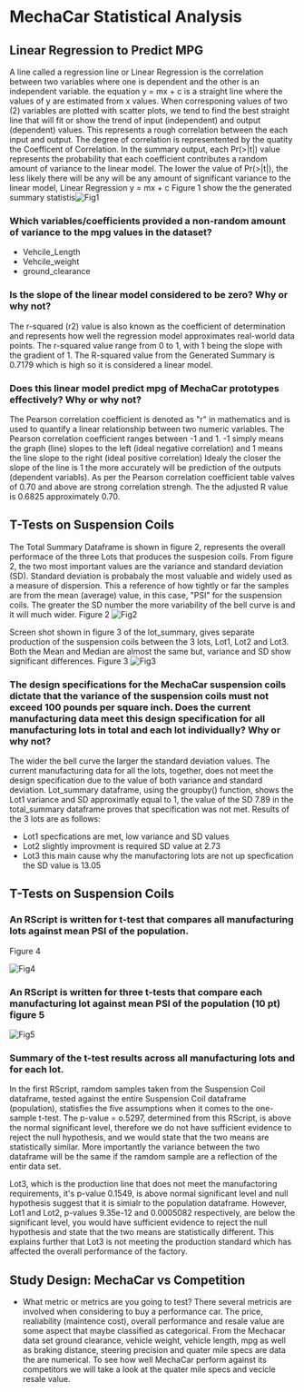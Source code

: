 # MechaCar Statistical Analysis

## Linear Regression to Predict MPG
A line called a regression line or Linear Regression is the correlation between two variables where one is dependent and the other is an independent variable. the equation y = mx + c is a straight line where the values of y are estimated from x values. When corresponing values of two (2) variables are plotted with scatter plots, we tend to find the best straight line that will fit or show the trend of input (independent) and output (dependent) values. This represents a rough correlation between the each input and output. The degree of correlation is representented by the quatity the Coefficent of Correlation. In the summary output, each Pr(>|t|) value represents the probability that each coefficient contributes a random amount of variance to the linear model. The lower the value of Pr(>|t|), the less likely there will be any will be any amount of significant variance to the linear model, Linear Regression y = mx + c
Figure 1 show the the generated summary statistis![Fig1](https://user-images.githubusercontent.com/78861458/120042539-449e5380-bfd8-11eb-8705-bafb9353b642.png)

### Which variables/coefficients provided a non-random amount of variance to the mpg values in the dataset?
- Vehcile_Length
- Vehcile_weight
- ground_clearance

### Is the slope of the linear model considered to be zero? Why or why not?
The r-squared (r2) value is also known as the coefficient of determination and represents how well the regression model approximates real-world data points. The r-squared value range from 0 to 1, with 1 being the slope with the gradient of 1. The R-squared value from the Generated Summary is 0.7179 which is high so it is considered a linear model.

### Does this linear model predict mpg of MechaCar prototypes effectively? Why or why not?
The Pearson correlation coefficient is denoted as "r" in mathematics and is used to quantify a linear relationship between two numeric variables. The Pearson correlation coefficient ranges between -1 and 1. -1 simply means the graph (line) slopes to the left (ideal negative correlation) and 1 means the line slope to the right (ideal positive correlation) Idealy the closer the slope of the line is 1 the more accurately will be prediction of the outputs (dependent variabls). As per the Pearson correlation coefficient table valves of 0.70 and above are strong correlation strengh. The the adjusted R value is 0.6825 approximately 0.70.

## T-Tests on Suspension Coils
The Total Summary Dataframe is shown in figure 2, represents the overall performace of the three Lots that produces the suspesion coils. From figure 2, the two most important values are the variance and standard deviation (SD). Standard deviation is probabaly the most valuable and widely used as a measure of dispersion. This a reference of how tightly or far the samples are from the mean (average) value, in this case, "PSI" for the suspension coils. The greater the SD number the more variability of the bell curve is
and it will much wider.
Figure 2
![Fig2](https://user-images.githubusercontent.com/78861458/120073794-e4ef8900-c067-11eb-8115-0154716bd435.png)

Screen shot shown in figure 3 of the lot_summary, gives separate production of the suspension coils between the 3 lots, Lot1, Lot2 and Lot3. Both the Mean and Median are almost the same but, variance and SD show significant differences.
Figure 3
![Fig3](https://user-images.githubusercontent.com/78861458/120073816-f173e180-c067-11eb-9151-094650badd2c.png)

### The design specifications for the MechaCar suspension coils dictate that the variance of the suspension coils must not exceed 100 pounds per square inch. Does the current manufacturing data meet this design specification for all manufacturing lots in total and each lot individually? Why or why not?
The wider the bell curve the larger the standard deviation values. The current manufacturing data for all the lots, together, does not meet the design specification due to the value of both variance and standard deviation. Lot_summary dataframe, using the groupby() function, shows the Lot1 variance and SD approximatly equal to 1, the value of the SD 7.89 in the total_summary dataframe proves that specification was not met. Results of the 3 lots are as follows:

- Lot1 specfications are met, low variance and SD values
- Lot2 slightly improvment is required SD value at 2.73
- Lot3 this main cause why the manufactoring lots are not up specfication the SD value is 13.05

## T-Tests on Suspension Coils
### An RScript is written for t-test that compares all manufacturing lots against mean PSI of the population. 
Figure 4

![Fig4](https://user-images.githubusercontent.com/78861458/120070881-a7d0ca00-c05a-11eb-9a33-27e426b3990a.png)

### An RScript is written for three t-tests that compare each manufacturing lot against mean PSI of the population (10 pt) figure 5
![Fig5](https://user-images.githubusercontent.com/78861458/120071678-680be180-c05e-11eb-98cd-94c331a2587d.png)

### Summary of the t-test results across all manufacturing lots and for each lot.
 In the first RScript, ramdom samples taken from the Suspension Coil dataframe, tested against the entire Suspension Coil dataframe (population), statisfies the five assumptions when it comes to the one-sample t-test. The p-value = o.5297, determined from this RScript, is above the normal significant level, therefore we do not have sufficient evidence to reject the null hypothesis, and we would state that the two means are statistically similar. More importantly the variance between the two dataframe will be the same if the ramdom sample are a reflection of the entir data set.
 
 Lot3, which is the production line that does not meet the manufactoring requirements, it's p-value 0.1549, is above normal significant level and null hypothesis suggest that it is simialr to the population dataframe. However, Lot1 and Lot2, p-values 9.35e-12 and 0.0005082 respectively, are below the significant level, you would have sufficient evidence to reject the null hypothesis and state that the two means are statistically different. This explains further that Lot3 is not meeting the production standard which has affected the overall performance of the factory. 
 
 ## Study Design: MechaCar vs Competition
 
 - What metric or metrics are you going to test?
  There several metricis are involved when considering to buy a performance car. The price, realiability (maintence cost), overall performance and resale value are some aspect that maybe classified as categorical. From the Mechacar data set ground clearance, vehicle weight, vehicle length, mpg as well as braking distance, steering precision and quater mile specs are data the are numerical. To see how well MechaCar perform against its competitors we will take a look at the quater mile specs and vecicle resale value. 
